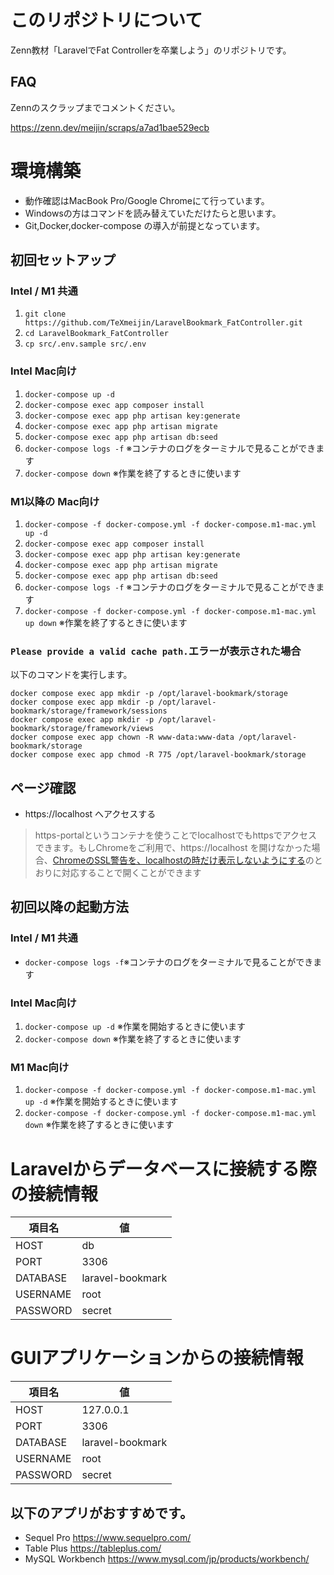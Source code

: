 # このリポジトリについて

Zenn教材「LaravelでFat Controllerを卒業しよう」のリポジトリです。

## FAQ

Zennのスクラップまでコメントください。

https://zenn.dev/meijin/scraps/a7ad1bae529ecb

# 環境構築

- 動作確認はMacBook Pro/Google Chromeにて行っています。
- Windowsの方はコマンドを読み替えていただけたらと思います。
- Git,Docker,docker-compose の導入が前提となっています。

## 初回セットアップ

### Intel / M1 共通

1. `git clone https://github.com/TeXmeijin/LaravelBookmark_FatController.git`
2. `cd LaravelBookmark_FatController`
3. `cp src/.env.sample src/.env`

### Intel Mac向け

1. `docker-compose up -d`
2. `docker-compose exec app composer install`
3. `docker-compose exec app php artisan key:generate`
4. `docker-compose exec app php artisan migrate`
5. `docker-compose exec app php artisan db:seed`
6. `docker-compose logs -f` ※コンテナのログをターミナルで見ることができます
7. `docker-compose down` ※作業を終了するときに使います

### M1以降の Mac向け

1. `docker-compose -f docker-compose.yml -f docker-compose.m1-mac.yml up -d`
2. `docker-compose exec app composer install`
3. `docker-compose exec app php artisan key:generate`
4. `docker-compose exec app php artisan migrate`
5. `docker-compose exec app php artisan db:seed`
6. `docker-compose logs -f` ※コンテナのログをターミナルで見ることができます
7. `docker-compose -f docker-compose.yml -f docker-compose.m1-mac.yml up down` ※作業を終了するときに使います

### `Please provide a valid cache path.`エラーが表示された場合

以下のコマンドを実行します。

```shell
docker compose exec app mkdir -p /opt/laravel-bookmark/storage
docker compose exec app mkdir -p /opt/laravel-bookmark/storage/framework/sessions
docker compose exec app mkdir -p /opt/laravel-bookmark/storage/framework/views
docker compose exec app chown -R www-data:www-data /opt/laravel-bookmark/storage
docker compose exec app chmod -R 775 /opt/laravel-bookmark/storage
```

## ページ確認

- https://localhost へアクセスする

> https-portalというコンテナを使うことでlocalhostでもhttpsでアクセスできます。もしChromeをご利用で、https://localhost を開けなかった場合、[ChromeのSSL警告を、localhostの時だけ表示しないようにする](https://qiita.com/yanchi4425/items/76e502c41cbfb4f0542b )のとおりに対応することで開くことができます

## 初回以降の起動方法

### Intel / M1 共通

- `docker-compose logs -f`※コンテナのログをターミナルで見ることができます

### Intel Mac向け

1. `docker-compose up -d` ※作業を開始するときに使います
2. `docker-compose down` ※作業を終了するときに使います

### M1 Mac向け

1. `docker-compose -f docker-compose.yml -f docker-compose.m1-mac.yml up -d` ※作業を開始するときに使います
2. `docker-compose -f docker-compose.yml -f docker-compose.m1-mac.yml down` ※作業を終了するときに使います

# Laravelからデータベースに接続する際の接続情報

| 項目名      | 値                |
|----------|------------------|
| HOST     | db               |
| PORT     | 3306             |
| DATABASE | laravel-bookmark |
| USERNAME | root             |
| PASSWORD | secret           |

# GUIアプリケーションからの接続情報

| 項目名      | 値                | 
|----------|------------------|
| HOST     | 127.0.0.1        | 
| PORT     | 3306             | 
| DATABASE | laravel-bookmark | 
| USERNAME | root             | 
| PASSWORD | secret           | 

## 以下のアプリがおすすめです。

- Sequel Pro https://www.sequelpro.com/
- Table Plus https://tableplus.com/
- MySQL Workbench https://www.mysql.com/jp/products/workbench/
